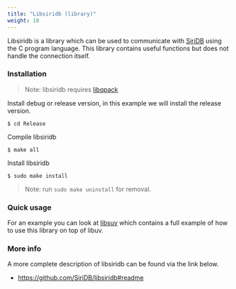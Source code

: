 ```yaml
---
title: "Libsiridb (library)"
weight: 18
---
```


Libsiridb is a library which can be used to communicate
with [SiriDB](https://github.com/transceptor-technology/siridb-server) using
the C program language. This library contains useful functions but does not
handle the connection itself.

### Installation

>Note: libsiridb requires [libqpack](https://github.com/transceptor-technology/libqpack)

Install debug or release version, in this example we will install the release version.
```
$ cd Release
```

Compile libsiridb
```
$ make all
```

Install libsiridb
```
$ sudo make install
```

> Note: run `sudo make uninstall` for removal.

### Quick usage

For an example you can look at [libsuv](https://github.com/SiriDB/libsuv#readme)
which contains a full example of how to use this library on top of libuv.

### More info

A more complete description of libsiridb can be found via the link below.

- https://github.com/SiriDB/libsiridb#readme
